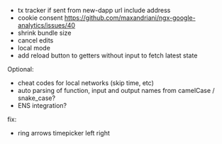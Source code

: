 - tx tracker if sent from new-dapp url include address
- cookie consent https://github.com/maxandriani/ngx-google-analytics/issues/40
- shrink bundle size
- cancel edits
- local mode
- add reload button to getters without input to fetch latest state

Optional:

- cheat codes for local networks (skip time, etc)
- auto parsing of function, input and output names from camelCase / snake_case?
- ENS integration?

fix:

- ring arrows timepicker left right
